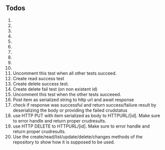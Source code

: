 ## Todos

1.
2.
3.
4.
5.
6.
7.
8.
9.
10.
11. Uncomment this test when all other tests succeed.
12. Create read success test
13. Create delete success test.
14. Create delete fail test (on non existent id)
15. Uncomment this test when the other tests succeeed.
16. Post item as serialized string to http url and await response
17. check if response was successful and return success/failure result by deserializing the body or providing the failed crudstatus
18. use HTTP PUT with item serialized as body to HTTPURL/[id]. Make sure to error handle and return proper crudresults.
19. use HTTP DELETE to HTTPURL/[id]. Make sure to error handle and return proper crudresults.
20. Use the create/read/list/update/delete/changes methods of the repository to show how it is supposed to be used.
